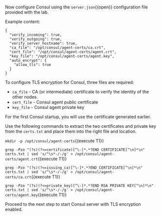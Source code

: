 Now configure Consul using the `server.json`{{open}}
configuration file provided with the lab.

Example content:

```
{
  "verify_incoming": true,
  "verify_outgoing": true,
  "verify_server_hostname": true,
  "ca_file": "/opt/consul/agent-certs/ca.crt",
  "cert_file": "/opt/consul/agent-certs/agent.crt",
  "key_file": "/opt/consul/agent-certs/agent.key",
  "auto_encrypt": {
    "allow_tls": true
  }
}
```

To configure TLS encryption for Consul, three files are required:

* `ca_file`   - CA (or intermediate) certificate to verify the identity of the other nodes.
* `cert_file` - Consul agent public certificate
* `key_file`  - Consul agent private key

For the first Consul startup, you will use the certificate generated earlier.

Use the following commands to extract the two certificates and private key from the `certs.txt` and place them into the right file and location.

`mkdir -p /opt/consul/agent-certs`{{execute T1}}

`grep -Pzo "(?s)(?<=certificate)[^\-]*.*?END CERTIFICATE[^\n]*\n" certs.txt | sed 's/^\s*-/-/g' > /opt/consul/agent-certs/agent.crt`{{execute T1}}

`grep -Pzo "(?s)(?<=issuing_ca)[^\-]*.*?END CERTIFICATE[^\n]*\n" certs.txt | sed 's/^\s*-/-/g' > /opt/consul/agent-certs/ca.crt`{{execute T1}}

`grep -Pzo "(?s)(?<=private_key)[^\-]*.*?END RSA PRIVATE KEY[^\n]*\n" certs.txt | sed 's/^\s*-/-/g' > /opt/consul/agent-certs/agent.key`{{execute T1}}

Proceed to the next step to start Consul server with TLS encryption enabled.
